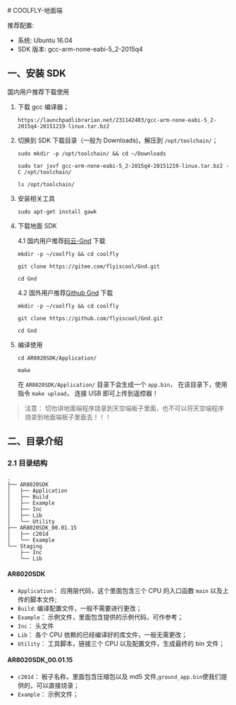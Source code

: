 ﻿﻿# COOLFLY-地面端


推荐配置:

+ 系统: Ubuntu 16.04
+ SDK 版本: gcc-arm-none-eabi-5_2-2015q4

## 一、安装 SDK 

国内用户推荐下载使用

1.  下载 gcc 编译器；

    ```
    https://launchpadlibrarian.net/231142403/gcc-arm-none-eabi-5_2-2015q4-20151219-linux.tar.bz2 
    ```
    
2. 切换到 SDK 下载目录（一般为 Downloads)，解压到 `/opt/toolchain/`；
    
    ```
    sudo mkdir -p /opt/toolchain/ && cd ~/Downloads 
    
    sudo tar jxvf gcc-arm-none-eabi-5_2-2015q4-20151219-linux.tar.bz2 -C /opt/toolchain/
    
    ls /opt/toolchain/
    ```
3. 安装相关工具
    
    ```
    sudo apt-get install gawk
    ```
4. 下载地面 SDK

    4.1 国内用户推荐[码云-Gnd](https://gitee.com/flyiscool/Gnd) 下载 
    
    ```
    mkdir -p ~/coolfly && cd coolfly
    
    git clone https://gitee.com/flyiscool/Gnd.git
    
    cd Gnd
    ```
    
    4.2 国外用户推荐[Github Gnd](https://github.com/flyiscool/Gnd) 下载
    
    ```
    mkdir -p ~/coolfly && cd coolfly
    
    git clone https://github.com/flyiscool/Gnd.git
    
    cd Gnd
    ```
    
5. 编译使用
    
    ```
    cd AR8020SDK/Application/
    
    make
    ```
    在 `AR8020SDK/Application/` 目录下会生成一个 `app.bin`， 在该目录下，使用指令 `make upload`， 连接 USB 即可上传到遥控器！

> 注意： 切勿讲地面端程序烧录到天空端板子里面，也不可以将天空端程序烧录到地面端板子里面去！！！
    
## 二、目录介绍

### 2.1 目录结构
```
.
├── AR8020SDK
│   ├── Application
│   ├── Build
│   ├── Example
│   ├── Inc
│   ├── Lib
│   └── Utility
├── AR8020SDK_00.01.15
│   ├── c201d
│   └── Example
└── Staging
    ├── Inc
    └── Lib
```

#### AR8020SDK
+ `Application`： 应用层代码，这个里面包含三个 CPU 的入口函数 `main` 以及上传的脚本文件;
+ `Build`: 编译配置文件，一般不需要进行更改；
+ `Example`： 示例文件，里面包含提供的示例代码，可作参考；
+ `Inc`： 头文件
+ `Lib`： 各个 CPU 依赖的已经编译好的库文件，一般无需更改；
+ `Utility`： 工具脚本，链接三个 CPU 以及配置文件，生成最终的 bin 文件；

#### AR8020SDK_00.01.15
+ `c201d`： 板子名称，里面包含压缩包以及 md5 文件,`ground_app.bin`使我们提供的，可以直接烧录；
+ `Example`： 示例文件；